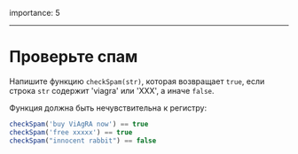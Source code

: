 importance: 5

---

# Проверьте спам

Напишите функцию `checkSpam(str)`, которая возвращает `true`, если строка `str` содержит 'viagra' или 'XXX', а иначе `false`.

Функция должна быть нечувствительна к регистру:

```js
checkSpam('buy ViAgRA now') == true
checkSpam('free xxxxx') == true
checkSpam("innocent rabbit") == false
```

